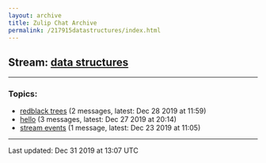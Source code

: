 ```yaml
---
layout: archive
title: Zulip Chat Archive
permalink: /217915datastructures/index.html
---
```


## Stream: [data structures](http://vishnuks.com/zulip-archive-action-test-2/217915datastructures/index.html)
---

### Topics:

* [redblack trees](47452redblacktrees.html) (2 messages, latest: Dec 28 2019 at 11:59)
* [hello](47413hello.html) (3 messages, latest: Dec 27 2019 at 20:14)
* [stream events](95106streamevents.html) (1 message, latest: Dec 23 2019 at 11:05)

<hr><p>Last updated: Dec 31 2019 at 13:07 UTC</p>